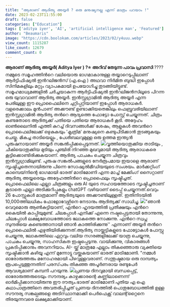 ```yaml
---
title: "ആരാണ് ആദിത്യ അയ്യര്‍ ? ഒരു മനുഷ്യനല്ല എന്ന് മാത്രം പറയാം !"
date: 2023-02-23T11:55:00
draft: false
categories: ["Education"]
tags: ['aditya iyer', 'AI', 'artificial intelligence man', 'Featured']
author: "Beaumaris"
image: "https://cdn.boolokam.com/articles/2023/02/y4uuu.webp"
view_count: 1115287
like_count: 12679
comment_count: 0
---
```


**ആരാണ് ആദിത്യ അയ്യര്‍( Aditya Iyer ) ?⭐** **അറിവ് തേടുന്ന പാവം പ്രവാസി** ???? നമ്മുടെ സമൂഹത്തിന്‍റെ വലിയൊരു ഭാഗമാകാനുള്ള തയ്യാറെടുപ്പിലാണ് ആര്‍ട്ടിഫിഷ്യല്‍ ഇന്‍റലിജന്‍സ് (എ.ഐ ) അഥവാ നിര്‍മിത ബുദ്ധി ഇപ്പോള്‍ സിനിമകളിലും മറ്റും വ്യാപകമായി ഉപയോഗിച്ചു തുടങ്ങിയിട്ടുണ്ട്. സമൂഹമാധ്യമങ്ങളില്‍ ചര്‍ച്ചയാകുന്ന ആർട്ടിഫിഷ്യൽ ഇന്‍റലിജന്‍സിലൂടെ പിറന്ന ഒരു യുവാവാണ് ആദിത്യ അയ്യര്‍. ഇന്‍സ്റ്റഗ്രാമില്‍ ആദിത്യ അയ്യര്‍ എന്ന പേരിലുള്ള ഈ പ്രൊഫൈലിനെ ചുറ്റിപ്പറ്റിയാണ് ഇപ്പോള്‍ ആരാധകര്‍. വളരെക്കാലം മുന്‍പാണ് അക്കൗണ്ട് ഉണ്ടാക്കിയതെങ്കിലും ഫെബ്രുവരിയിലാണ് ഇന്‍സ്റ്റഗ്രാമില്‍ ആദിത്യ തന്‍റെ ആദ്യത്തെ ഫോട്ടോ പോസ്റ്റ് ചെയ്യുന്നത്. ചിത്രം കണ്ടതോടെ ആദിത്യക്ക് പതിയെ പതിയെ ആരാധകര്‍ കൂടി. അദ്ദേഹം ഓൺലൈനിൽ എത്തി കുറച്ച് ദിവസങ്ങൾക്ക് ശേഷം, ആളുകൾ അവന്‍റെ പ്രൊഫൈലിലേക്ക് ഒഴുകുകയും 'കൃത്രിമ' മനുഷ്യനെ കണ്ടുപിടിക്കാൻ തുടങ്ങുകയും ചെയ്തു. മികച്ച താടിയെല്ലും , പേശീബലവുമുള്ള ഒരു ഉത്തമ ഇന്ത്യൻ പുരുഷനായാണ് അയ്യർ സങ്കൽപ്പിക്കപ്പെടുന്നത്. ![](https://cdn.boolokam.com/articles/2023/02/y44.webp)വൃത്തിയൊതുക്കിയ താടിയും , ചീകിയൊതുക്കിയ മുടിയും പുഞ്ചിരി നിറഞ്ഞ മുഖവുമായി ആദിത്യ ആരാധകരെ കൂട്ടിക്കൊണ്ടിരിക്കുകയാണ്. ആദിത്യ പാചകം ചെയ്യുന്ന ചിത്രവും ഇന്‍സ്റ്റഗ്രാമിലുണ്ട്. പുരുഷ സങ്കല്‍പങ്ങളുടെ നേര്‍രൂപമായ ഇയാളെ ആരാണ് സൃഷ്ടിച്ചതെന്നായിരുന്നു പിന്നെ സോഷ്യല്‍മീഡിയയുടെ സംശയം. മാർക്കറ്റിംഗ് കാമ്പെയ്‌നിന്റെ ഭാഗമായി ഭാരത് മാട്രിമോണി എന്ന മാച്ച് മേക്കിംഗ് സൈറ്റാണ് ആദിത്യ അയ്യരെയും അദ്ദേഹത്തിന്‍റെ പ്രൊഫൈലും സൃഷ്ടിച്ചത്. പ്രൊഫൈലിലെ എല്ലാ ചിത്രങ്ങളും ഒരു AI യുടെ സഹായത്തോടെ സൃഷ്ടിച്ചതാണ് കൂടാതെ എല്ലാ അടിക്കുറിപ്പുകളും chatGPT വഴിയാണ് ടൈപ്പ് ചെയ്യുന്നത്.വെറും 26 പോസ്റ്റുകള്‍ മാത്രമാണ് ആദിത്യയുടെ അക്കൗണ്ടിലുള്ളത്. ഇതിനിടയില്‍ 10,000ത്തിലധികം ഫോളോവേഴ്സിനെ നേടാനും ആദിത്യക്ക് സാധിച്ചു. ![](https://cdn.boolokam.com/articles/2023/02/y4yy.png)"ഞാൻ വെറുമൊരു ആൺകുട്ടിയാണ്, എന്‍റെ ഹൃദയത്തിൽ പ്രതീക്ഷയും എന്‍റെ കൈയിൽ കാപ്പിയുമുണ്ട്. ചിലപ്പോൾ എനിക്ക് എന്നെ നഷ്ടപ്പെട്ടതായി തോന്നുന്നു, ചിലപ്പോൾ ലക്ഷ്യബോധത്തോടെ ലോകത്തെ നോക്കുന്നു. എന്‍റെ സ്വപ്ന സുന്ദരിയെ കണ്ടെത്താനായി ഞാന്‍ കാത്തിരിക്കുന്നു'' എന്നാണ് അയ്യര്‍ തന്‍റെ പ്രൊഫൈലില്‍ എഴുതിയിരിക്കുന്നത്.ആദിത്യ നായ്ക്കുട്ടികളുടെ ഫോട്ടോകൾ പോസ്റ്റു ചെയ്യുന്നു, ലോകത്തിലെ ഏറ്റവും വലിയ നഗരങ്ങളിലേക്ക് യാത്ര ചെയ്യുന്നു, പാചകം ചെയ്യുന്നു, സാഹസികത ഇഷ്ടപ്പെടുന്നു. വായിക്കുന്നു, വികാരങ്ങൾ പ്രകടിപ്പിക്കാനും അവനറിയാം. AI- യ്ക്ക് മാത്രമേ എല്ലാം തികഞ്ഞൊരു വ്യക്തിയെ സൃഷ്ടിക്കാന്‍ കഴിയൂ എന്ന് മുന്നോട്ടു വയ്ക്കുകയാണ് ഭാരത് മാട്രിമോണി. "നമ്മൾ ഓരോരുത്തരും മനോഹരമായി പിഴവുള്ളവരാണ്. സന്തുഷ്ടമായ ഒരു ദാമ്പത്യം രൂപപ്പെടുത്തുന്നതിന്‌ പരസ്‌പരം തികഞ്ഞ അപൂർണരായ രണ്ടുപേർ ആവശ്യമാണ്‌ കമ്പനി പറയുന്നു. ![](https://cdn.boolokam.com/articles/2023/02/wffgg-805x1024.jpg)പ്രണയ ദിനവുമായി ബന്ധപ്പെട്ട്, ഓരോരുത്തരുടെയും സൗന്ദര്യം കാഴ്ചക്കാരന്റെ കണ്ണിലാണെന്ന് ഓര്‍മിപ്പിക്കാനായിരുന്നു ഈ ദൗത്യം.ഭാരത് മാട്രിമോണി പുതിയ എ ഐ കഥാപാത്രത്തിനെ അവതരിപ്പിച്ചത് പ്രണയ ദിനത്തില്‍ പൊതുബോധത്തില്‍ ഉള്ള സൗന്ദര്യ സങ്കല്പങ്ങളെ അടിസ്ഥാനമാക്കി പെര്‍ഫെക്റ്റ് വാലന്റ്‌റ്റൈനെ തിരയുന്നവരെ ലക്ഷ്യമാക്കിയാണ്. &nbsp;
